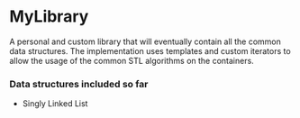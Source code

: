 # MyLibrary
A personal and custom library that will eventually contain all the common data structures. The implementation uses templates and custom iterators to allow the usage of the common STL algorithms on the containers.

### Data structures included so far

- Singly Linked List
